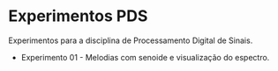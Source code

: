 # Experimentos PDS
Experimentos para a disciplina de Processamento Digital de Sinais.

* Experimento 01 - Melodias com senoide e visualização do espectro.

